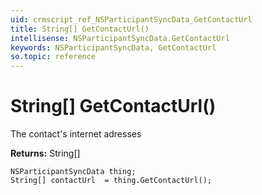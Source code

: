 ```yaml
---
uid: crmscript_ref_NSParticipantSyncData_GetContactUrl
title: String[] GetContactUrl()
intellisense: NSParticipantSyncData.GetContactUrl
keywords: NSParticipantSyncData, GetContactUrl
so.topic: reference
---
```


# String[] GetContactUrl()

The contact's internet adresses

**Returns:** String[]

```crmscript
NSParticipantSyncData thing;
String[] contactUrl  = thing.GetContactUrl();
```

